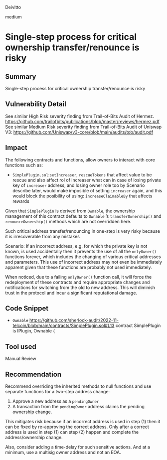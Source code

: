 Deivitto

medium

# Single-step process for critical ownership transfer/renounce is risky

## Summary
Single-step process for critical ownership transfer/renounce is risky
## Vulnerability Detail
See similar High Risk severity finding from Trail-of-Bits Audit of Hermez.
https://github.com/trailofbits/publications/blob/master/reviews/hermez.pdf
See similar Medium Risk severity finding from Trail-of-Bits Audit of Uniswap V3:
https://github.com/Uniswap/v3-core/blob/main/audits/tob/audit.pdf

## Impact
The following contracts and functions, allow owners to interact with core functions such as:

- `SimplePlugin.sol`:`setIncreaser`, `rescueTokens` that affect value to be rescue and also affect rol of increaser what can in case of losing private key of `increaser` address, and losing owner role too by Scenario describe later, would make imposible of setting `increaser` again, and this would block the posibility of using:
    `increaseClaimableBy` that affects rewards

Given that `SimplePlugin` is derived from `Ownable`, the ownership management of this contract defaults to `Ownable` ’s `transferOwnership()` and `renounceOwnership()` methods which are not overridden here. 

Such critical address transfer/renouncing in one-step is very risky because it is irrecoverable from any mistakes

Scenario: If an incorrect address, e.g. for which the private key is not known, is used accidentally then it prevents the use of all the `onlyOwner()` functions forever, which includes the changing of various critical addresses and parameters. This use of incorrect address may not even be immediately apparent given that these functions are probably not used immediately. 

When noticed, due to a failing `onlyOwner()` function call, it will force the redeployment of these contracts and require appropriate changes and notifications for switching from the old to new address. This will diminish trust in the protocol and incur a significant reputational damage.
## Code Snippet
- `Ownable`
https://github.com/sherlock-audit/2022-11-telcoin/blob/main/contracts/SimplePlugin.sol#L13
contract SimplePlugin is IPlugin, Ownable {

## Tool used

Manual Review

## Recommendation
Recommend overriding the inherited methods to null functions and use separate functions for a two-step address change:
1. Approve a new address as a `pendingOwner`
2. A transaction from the `pendingOwner` address claims the pending ownership change.

This mitigates risk because if an incorrect address is used in step (1) then it can be fixed by re-approving the correct address. Only after a correct address is used in step (1) can step (2) happen and complete the address/ownership change.

Also, consider adding a time-delay for such sensitive actions. And at a minimum, use a multisig owner address and not an EOA.